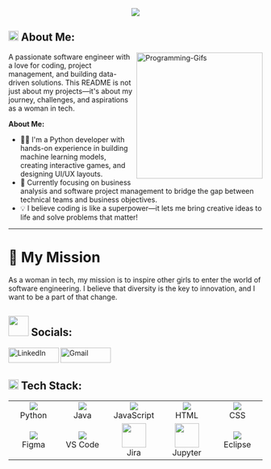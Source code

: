 <p align="center">
  <img src="https://capsule-render.vercel.app/api?type=waving&color=gradient&text=Hey%20I%20Am%20Asma%20Rafiq%20Here%F0%9F%99%8B%E2%80%8D%E2%99%80%EF%B8%8F%F0%9F%A4%8D&fontSize=40&height=140&width=100%&section=header"/>
</p>


## <img src='https://media.giphy.com/media/ES9cAJlcxblRESzOH1/giphy.gif' height=20 /> About Me:

<img align='right' src='https://media.giphy.com/media/1g3rD8cW8QO0cKQnU9/giphy.gif' height="250" alt='Programming-Gifs'>
<p style="max-width: 490px;"> A passionate software engineer with a love for coding, project management, and building data-driven solutions. This README is not just about my projects—it's about my journey, challenges, and aspirations as a woman in tech.</p>

**About Me:**

- 👩‍💻 I'm a Python developer with hands-on experience in building machine learning models, creating interactive games, and designing UI/UX layouts.
- 💼 Currently focusing on business analysis and software project management to bridge the gap between technical teams and business objectives.
- 💡 I believe coding is like a superpower—it lets me bring creative ideas to life and solve problems that matter!

---

# 🎯 My Mission
As a woman in tech, my mission is to inspire other girls to enter the world of software engineering. I believe that diversity is the key to innovation, and I want to be a part of that change.

## <img src='.github/workflows/tech.gif' height=40 /> Socials:

<div>
<a href="https://www.linkedin.com/in/asma-rafiq-144388261/" target="__blank"><img align="left" alt="LinkedIn" height="30px" width="100px" src="https://img.shields.io/badge/Linkedin-0A66C2?style=for-the-badge&logo=Linkedin&logoColor=white" /></a>
<a href="mailto:blogbyasma2811@gmail.com" target="__blank"><img align="left" alt="Gmail" height="30px" width="100px" src="https://img.shields.io/badge/Gmail-EA4335?style=for-the-badge&logo=Gmail&logoColor=white" /></a>
</div>

<br />
<br />

## <img src='https://media.giphy.com/media/QTfX9Ejfra3ZmNxh6B/giphy.gif' height=20 /> Tech Stack:

<table align='center'>
  <tr>
    <td align="center" width="100px">
      <img src="https://skillicons.dev/icons?i=python" /><br>Python
    </td>
    <td align="center" width="100px">
      <img src="https://skillicons.dev/icons?i=java" /><br>Java
    </td>
    <td align="center" width="100px">
      <img src="https://skillicons.dev/icons?i=javascript" /><br>JavaScript
    </td>
    <td align="center" width="100px">
      <img src="https://skillicons.dev/icons?i=html" /><br>HTML
    </td>
    <td align="center" width="100px">
      <img src="https://skillicons.dev/icons?i=css" /><br>CSS
    </td>
  </tr>
  <tr>
    <td align="center" width="100px">
      <img src="https://skillicons.dev/icons?i=figma" /><br>Figma
    </td>
    <td align="center" width="100px">
      <img src="https://skillicons.dev/icons?i=vscode" /><br>VS Code
    </td>
    <td align="center" width="100px">
      <img src="https://cdn.worldvectorlogo.com/logos/jira-1.svg" width="48" height="48" /><br>Jira
    </td>
    <td align="center" width="100px">
      <img src="https://upload.wikimedia.org/wikipedia/commons/3/38/Jupyter_logo.svg" width="48" height="48" /><br>Jupyter
    </td>
    <td align="center" width="100px">
      <img src="https://skillicons.dev/icons?i=eclipse" /><br>Eclipse
    </td>
  </tr>
</table>



